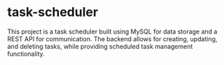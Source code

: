 # task-scheduler
This project is a task scheduler built using MySQL for data storage and a REST API for communication. The backend allows for creating, updating, and deleting tasks, while providing scheduled task management functionality.

